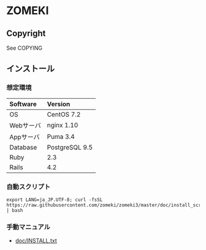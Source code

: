 ZOMEKI
==========

## Copyright

See COPYING

## インストール

### 想定環境

| Software  | Version        |
|:----------|:---------------|
| OS        | CentOS 7.2     |
| Webサーバ | nginx 1.10     |
| Appサーバ | Puma 3.4       |
| Database  | PostgreSQL 9.5 |
| Ruby      | 2.3            |
| Rails     | 4.2            |

### 自動スクリプト
    export LANG=ja_JP.UTF-8; curl -fsSL https://raw.githubusercontent.com/zomeki/zomeki3/master/doc/install_scripts/prepare.sh | bash

### 手動マニュアル
  - [doc/INSTALL.txt](doc/INSTALL.txt)
